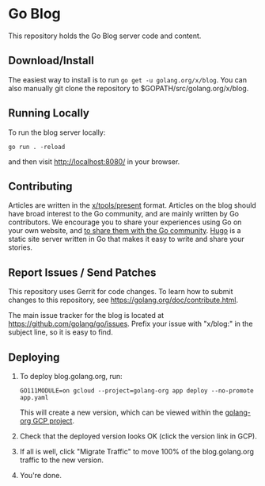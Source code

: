 # Go Blog

This repository holds the Go Blog server code and content.

## Download/Install

The easiest way to install is to run `go get -u golang.org/x/blog`. You can also
manually git clone the repository to \$GOPATH/src/golang.org/x/blog.

## Running Locally

To run the blog server locally:

```
go run . -reload
```

and then visit [http://localhost:8080/](http://localhost:8080) in your browser.

## Contributing

Articles are written in the [x/tools/present][present] format.
Articles on the blog should have broad interest to the Go community, and
are mainly written by Go contributors. We encourage you to share your
experiences using Go on your own website, and [to share them with the Go
community][community]. [Hugo][hugo] is a static site server written in Go that
makes it easy to write and share your stories.

[present]: https://godoc.org/golang.org/x/tools/present
[community]: https://golang.org/help/
[hugo]: https://gohugo.io/

## Report Issues / Send Patches

This repository uses Gerrit for code changes. To learn how to submit changes to
this repository, see https://golang.org/doc/contribute.html.

The main issue tracker for the blog is located at
https://github.com/golang/go/issues. Prefix your issue with "x/blog:" in the
subject line, so it is easy to find.

## Deploying

1.	To deploy blog.golang.org, run:

	```
	GO111MODULE=on gcloud --project=golang-org app deploy --no-promote app.yaml
	```

	This will create a new version, which can be viewed within the
	[golang-org GCP project](https://console.cloud.google.com/appengine/versions?project=golang-org&serviceId=blog).

2.	Check that the deployed version looks OK (click the version link in GCP).

3.	If all is well, click "Migrate Traffic" to move 100% of the blog.golang.org
	traffic to the new version.

4.	You're done.

